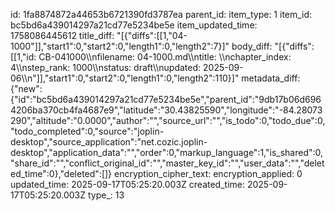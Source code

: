 id: 1fa8874872a44653b6721390fd3787ea
parent_id: 
item_type: 1
item_id: bc5bd6a439014297a21cd77e5234be5e
item_updated_time: 1758086445612
title_diff: "[{\"diffs\":[[1,\"04-1000\"]],\"start1\":0,\"start2\":0,\"length1\":0,\"length2\":7}]"
body_diff: "[{\"diffs\":[[1,\"id: CB-041000\\\nfilename: 04-1000.md\\\ntitle: \\\nchapter_index: 4\\\nstep_rank: 1000\\\nstatus: draft\\\nupdated: 2025-09-06\\\n\"]],\"start1\":0,\"start2\":0,\"length1\":0,\"length2\":110}]"
metadata_diff: {"new":{"id":"bc5bd6a439014297a21cd77e5234be5e","parent_id":"9db17b06d6964206ba370cb4fa4687e9","latitude":"30.43825590","longitude":"-84.28073290","altitude":"0.0000","author":"","source_url":"","is_todo":0,"todo_due":0,"todo_completed":0,"source":"joplin-desktop","source_application":"net.cozic.joplin-desktop","application_data":"","order":0,"markup_language":1,"is_shared":0,"share_id":"","conflict_original_id":"","master_key_id":"","user_data":"","deleted_time":0},"deleted":[]}
encryption_cipher_text: 
encryption_applied: 0
updated_time: 2025-09-17T05:25:20.003Z
created_time: 2025-09-17T05:25:20.003Z
type_: 13